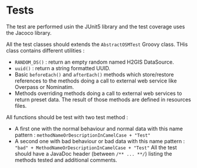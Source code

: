 # Tests

The test are performed usin the JUnit5 library and the test coverage uses the Jacoco library.

All the test classes should extends the `AbstractOSMTest` Groovy class. THis class contains different utilities :
 - `RANDOM_DS()` : return an empty random named H2GIS DataSource.
 - `uuid()` : return a string formatted UUID.
 - Basic `beforeEach()` and `afterEach()` methods which store/restore references to the methods doing a call to external web service like Overpass or Nominatim.
 - Methods overriding methods doing a call to external web services to return preset data. The result of those methods are defined in resources files.

All functions should be test with two test method :
 - A first one with the normal behaviour and normal data with this name pattern : `methodNameOrDescriptionInCamelCase + "Test"`
 - A second one with bad behaviour or bad data with this name pattern : `"bad" + MethodNameOrDescriptionInCamelCase + "Test"`
 All the test should have a JavaDoc header (between `/** ... **/`) listing the methods tested and additional comments.
